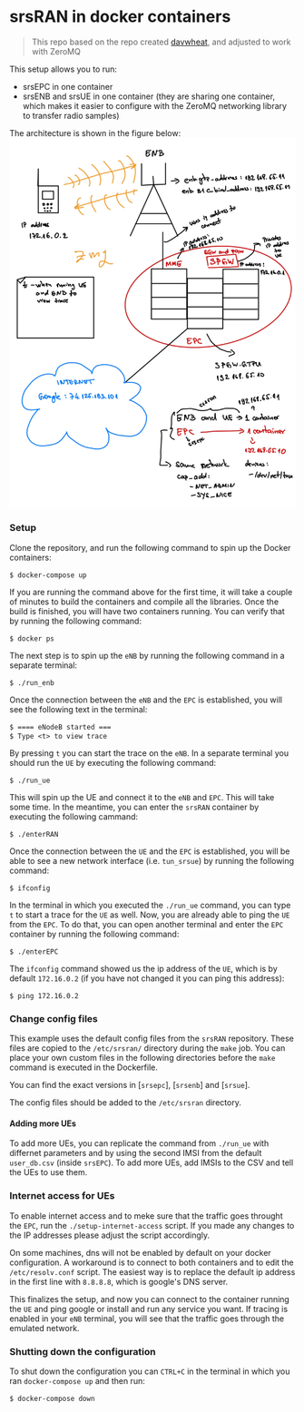 # srsRAN in docker containers

> This repo based on the repo created [davwheat](https://github.com/davwheat/srsRAN-docker-emulated), and adjusted to work with ZeroMQ

This setup allows you to run:
- srsEPC in one container
- srsENB and srsUE in one container (they are sharing one container, which makes it easier to configure with the ZeroMQ networking library to transfer radio samples)

The architecture is shown in the figure below:
![Architecture](https://github.com/merimdzaferagic/virtualized_srsRAN/blob/master/figures/overview.jpg?raw=true)



### Setup

Clone the repository, and run the following command to spin up the Docker containers:

    $ docker-compose up

If you are running the command above for the first time, it will take a couple of minutes to build the containers and compile all the libraries.
Once the build is finished, you will have two containers running. You can verify that by running the following command:

    $ docker ps

The next step is to spin up the `eNB` by running the following command in a separate terminal:

    $ ./run_enb

Once the connection between the `eNB` and the `EPC` is established, you will see the following text in the terminal:

    $ ==== eNodeB started ===
    $ Type <t> to view trace

By pressing `t` you can start the trace on the `eNB`. In a separate terminal you should run the `UE` by executing the following command:

    $ ./run_ue

This will spin up the UE and connect it to the `eNB` and `EPC`. This will take some time. In the meantime, you can enter the `srsRAN` container by executing the following cammand:

    $ ./enterRAN

Once the connection between the `UE` and the `EPC` is established, you will be able to see a new network interface (i.e. `tun_srsue`) by running the following command:

    $ ifconfig

In the terminal in which you executed the `./run_ue` command, you can type `t` to start a trace for the `UE` as well.
Now, you are already able to ping the `UE` from the `EPC`. To do that, you can open another terminal and enter the `EPC` container by running the following command:

    $ ./enterEPC

The `ifconfig` command showed us the ip address of the `UE`, which is by default `172.16.0.2` (if you have not changed it you can ping this address):

    $ ping 172.16.0.2

### Change config files

This example uses the default config files from the `srsRAN` repository. These files are copied
to the `/etc/srsran/` directory during the `make` job. You can place your own custom files in the
following directories before the `make` command is executed in the Dockerfile.

You can find the exact versions in [`srsepc`], [`srsenb`] and [`srsue`].

The config files should be added to the `/etc/srsran` directory.

[srsepc]: https://github.com/srsran/srsran/tree/master/srsepc
[srsenb]: https://github.com/srsran/srsran/tree/master/srsenb
[srsue]: https://github.com/srsran/srsran/tree/master/srsue

#### Adding more UEs

To add more UEs, you can replicate the command from `./run_ue` with differnet parameters and
by using the second IMSI from the default `user_db.csv` (inside `srsEPC`). To add more UEs,
add IMSIs to the CSV and tell the UEs to use them.

### Internet access for UEs

To enable internet access and to meke sure that the traffic goes throught the `EPC`, run the
`./setup-internet-access` script. If you made any changes to the IP addresses please adjust the
script accordingly.

On some machines, dns will not be enabled by default on your docker configuration. A workaround is to
connect to both containers and to edit the `/etc/resolv.conf` script. The easiest way is to replace the
default ip address in the first line with `8.8.8.8`, which is google's DNS server.

This finalizes the setup, and now you can connect to the container running the `UE` and ping google or install
and run any service you want. If tracing is enabled in your `eNB` terminal, you will see that the traffic goes
through the emulated network.

### Shutting down the configuration

To shut down the configuration you can `CTRL+C` in the terminal in which you ran `docker-compose up` and then run:

    $ docker-compose down
